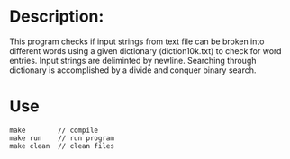 # Description:

This program checks if input strings from text file can be broken into
different words using a given dictionary (diction10k.txt) to check for
word entries. Input strings are deliminted by newline. Searching through
dictionary is accomplished by a divide and conquer binary search.

# Use
```
make		// compile
make run	// run program
make clean	// clean files
```
